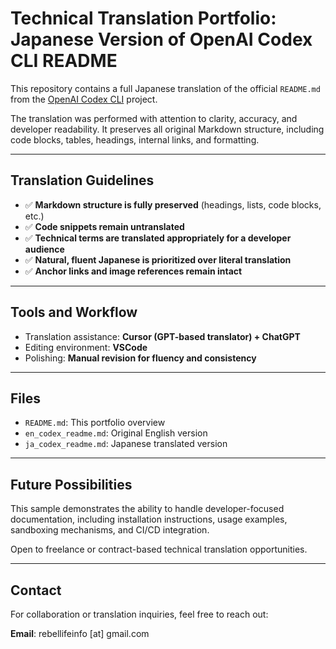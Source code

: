 # Technical Translation Portfolio: Japanese Version of OpenAI Codex CLI README

This repository contains a full Japanese translation of the official `README.md` from the [OpenAI Codex CLI](https://github.com/openai/codex) project.

The translation was performed with attention to clarity, accuracy, and developer readability. It preserves all original Markdown structure, including code blocks, tables, headings, internal links, and formatting.

---

## Translation Guidelines

- ✅ **Markdown structure is fully preserved** (headings, lists, code blocks, etc.)
- ✅ **Code snippets remain untranslated**
- ✅ **Technical terms are translated appropriately for a developer audience**
- ✅ **Natural, fluent Japanese is prioritized over literal translation**
- ✅ **Anchor links and image references remain intact**

---

## Tools and Workflow

- Translation assistance: **Cursor (GPT-based translator) + ChatGPT**
- Editing environment: **VSCode**
- Polishing: **Manual revision for fluency and consistency**

---

## Files

- `README.md`: This portfolio overview
- `en_codex_readme.md`: Original English version
- `ja_codex_readme.md`: Japanese translated version

---

## Future Possibilities

This sample demonstrates the ability to handle developer-focused documentation, including installation instructions, usage examples, sandboxing mechanisms, and CI/CD integration.

Open to freelance or contract-based technical translation opportunities.

---

## Contact

For collaboration or translation inquiries, feel free to reach out:

**Email**: rebellifeinfo [at] gmail.com
